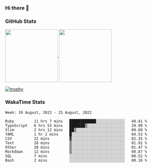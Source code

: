 ### Hi there 👋

### GitHub Stats

<a href="https://github.com/anuraghazra/github-readme-stats">
  <img align="center" height="170px" src="https://github-readme-stats.vercel.app/api/top-langs/?username=tksfjt1024&layout=compact&count_private=true&show_icons=true&show_icons=true&theme=graywhite" />
</a>
<a href="https://github.com/anuraghazra/github-readme-stats">
  <img align="center" height="170px" src="https://github-readme-stats.vercel.app/api?username=tksfjt1024&count_private=true&show_icons=true&show_icons=true&theme=graywhite" />
</a>

[![trophy](https://github-profile-trophy.vercel.app/?username=tksfjt1024)](https://github.com/ryo-ma/github-profile-trophy)

### WakaTime Stats

<!--START_SECTION:waka-->
```text
Week: 19 August, 2022 - 25 August, 2022

Ruby         11 hrs 7 mins   ████████████░░░░░░░░░░░░░   48.41 % 
TypeScript   6 hrs 53 mins   ███████▒░░░░░░░░░░░░░░░░░   29.99 % 
Slim         2 hrs 12 mins   ██▒░░░░░░░░░░░░░░░░░░░░░░   09.60 % 
YAML         1 hr 2 mins     █░░░░░░░░░░░░░░░░░░░░░░░░   04.53 % 
CSV          32 mins         ▓░░░░░░░░░░░░░░░░░░░░░░░░   02.35 % 
Text         26 mins         ▒░░░░░░░░░░░░░░░░░░░░░░░░   01.91 % 
Other        20 mins         ▒░░░░░░░░░░░░░░░░░░░░░░░░   01.47 % 
Markdown     12 mins         ▒░░░░░░░░░░░░░░░░░░░░░░░░   00.87 % 
SQL          7 mins          ░░░░░░░░░░░░░░░░░░░░░░░░░   00.52 % 
Bash         2 mins          ░░░░░░░░░░░░░░░░░░░░░░░░░   00.16 % 
```
<!--END_SECTION:waka-->
